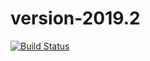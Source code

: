 # version-2019.2

[![Build Status](https://travis-ci.org/JJHernandez99/version-2019.2.svg?branch=master)](https://travis-ci.org/JJHernandez99/version-2019.2)
